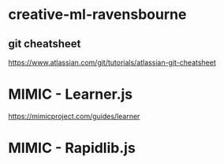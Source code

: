 # creative-ml-ravensbourne




## git cheatsheet
https://www.atlassian.com/git/tutorials/atlassian-git-cheatsheet


# MIMIC - Learner.js
https://mimicproject.com/guides/learner

# MIMIC - Rapidlib.js
